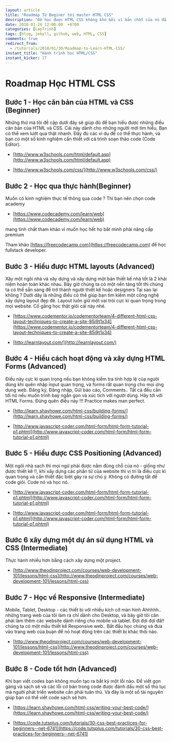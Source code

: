 ```yaml
---
layout: article
title: "Roadmap Từ Beginer tới master HTML CSS"
description: "Để học được HTML CSS không khó bởi vì bản chất của nó đã là không khó. Nhưng để trở thành master sử dụng HTML CSS thì thực sự rất khó. Cũng giống như những ngôn ngữ khác đúng k :D ?"
date: 2018-01-26 12:00:00  +0700
categories: [LapTrinh]
tags: [blog, jekyll, github, web, HTML, CSS]
comments: true
redirect_from:
  - /tutorials/2018/01/30/Roadmap-to-Learn-HTML-CSS/
instant_title: "Hành trình học HTML/CSS"
instant_kicker: IT
---
```


# Roadmap Học HTML CSS

## Bước 1 - Học căn bản của HTML và CSS (Beginner)

Những thứ mà tôi đề cập dưới đây sẽ giúp đủ để bạn hiểu được những điều căn bản của HTML và CSS. Cái này dành cho những người mới tìm hiểu, Bạn có thể xem lướt qua thật nhanh. Đầy đủ các ví dụ để có thể thực hành, và bạn có một số kinh nghiệm cần thiết với cả trình soạn thảo code (Code Editor).

- [http://www.w3schools.com/html/default.asp](http://www.w3schools.com/html/default.asp)

- [http://www.w3schools.com/css/](http://www.w3schools.com/css/)

## Bước 2 - Học qua thực hành(Beginner)

Muốn có kinh nghiệm thực tế thông qua code ? Thì bạn nên chọn code academy

- [https://www.codecademy.com/learn/web](https://www.codecademy.com/learn/web)

mang tính chất tham khảo vì muốn học hết họ bắt mình phải nâng cấp premium

Tham khảo [https://freecodecamp.com](https://freecodecamp.com) để học fullstack developer.

## Bước 3 - Hiểu được HTML layouts (Advanced)

Xây một ngôi nhà và xây dựng và xây dựng một bản thiết kế nhà tốt là 2 khái niệm hoàn toàn khác nhau. Bây giờ chúng ta có một nền tảng tốt thì chúng ta có thể sẵn sàng để trở thành người thiết kế hoặc designers Tại sao lại không ? Dưới dây là những điều có thể giúp bạn tìm kiếm một công nghệ xây dựng layout đẹp đẽ. Layout luôn giữ một vai tròi cực kì quan trọng trong mọi website. Cố gắng học thật giỏi cái này nhé.

- [https://www.codementor.io/codementorteam/4-different-html-css-layout-techniques-to-create-a-site-85i9t1x34](https://www.codementor.io/codementorteam/4-different-html-css-layout-techniques-to-create-a-site-85i9t1x34)

- [http://learnlayout.com/](http://learnlayout.com/)

## Bước 4 - Hiểu cách hoạt động và xây dựng HTML Forms (Advanced)

Điều này cực kì quan trọng nếu bạn không kiểm tra tính hợp lệ của người dùng khi quên nhập input quan trọng, và forms rất quan trọng cho mọi ứng dụng web. Đăng ký, Đăng nhập, Gửi báo cáo, Comments.. Tất cả đều cần tới nó nếu muốn trình baỳ ngắn gọn và xúc tích với người dùng. Hãy tới với HTML Forms. Đừng quên điều này !!! Practice makes man perfect.

- [http://learn.shayhowe.com/html-css/building-forms/](http://learn.shayhowe.com/html-css/building-forms/)

- [http://www.javascript-coder.com/html-form/html-form-tutorial-p1.phtml](http://www.javascript-coder.com/html-form/html-form-tutorial-p1.phtml)

## Bước 5 - Hiểu được CSS Positioning (Advanced)

Một ngôi nhà sạch thì mọi ngứ phải được nằm đúng chỗ của nó - giống như được thiết kế !!, khi xây dựng các phần tử của website thì vị trí là điều cực kì quan trọng và cần thiết đặc biêt gây ra sự chú ý. Không có đường tắt để code giỏi. Code nó và học nó.

- [http://www.javascript-coder.com/html-form/html-form-tutorial-p1.phtml](http://www.javascript-coder.com/html-form/html-form-tutorial-p1.phtml)

- [http://www.javascript-coder.com/html-form/html-form-tutorial-p1.phtml](http://www.javascript-coder.com/html-form/html-form-tutorial-p1.phtml)

## Bước 6 xây dựng một dự án sử dụng HTML và CSS (Intermediate)

Thực hành nhiều hơn bằng cách xây dựng một project.

- [http://www.theodinproject.com/courses/web-development-101/lessons/html-css](http://www.theodinproject.com/courses/web-development-101/lessons/html-css)

## Bước 7 - Học về Responsive (Intermediate)

Mobile, Tablet, Desktop - các thiết bị với nhiều kích cỡ màn hình Ahhhhh.. những trang web của tôi làm ra chỉ dành cho Desktop, và bây giờ tôi cân phải làm thêm các website dành riêng cho mobile và tablet. Đợi đợi đợi đã!! chúng ta có một mẫu thiết kế Responsive web.. Bắt đầu học chúng và đưa vào trang web của buạn để nó hoạt động trên các thiết bị khác thôi nào.

- [http://www.theodinproject.com/courses/web-development-101/lessons/html-css](http://www.theodinproject.com/courses/web-development-101/lessons/html-css)

## Bước 8 - Code tốt hơn (Advanced)

Khi bạn viết codes bạn không muốn tạo ra bất kỳ một lỗi nào. Để viết gọn gàng và sạch sẽ và các lỗi cơ bản trong code được đánh dấu một số thủ tục mà người phát triển website cần phải tuân thủ. Và đây là một số tài nguyên giúp bạn có thể viết code sạch sẽ hơn.

- [https://learn.shayhowe.com/html-css/writing-your-best-code/](https://learn.shayhowe.com/html-css/writing-your-best-code/)

- [https://code.tutsplus.com/tutorials/30-css-best-practices-for-beginners--net-6741](https://code.tutsplus.com/tutorials/30-css-best-practices-for-beginners--net-6741)
